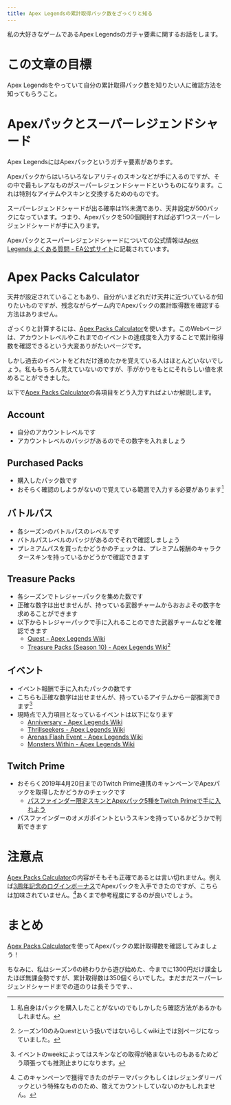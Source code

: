 ```yaml
---
title: Apex Legendsの累計取得パック数をざっくりと知る
---
```


私の大好きなゲームであるApex Legendsのガチャ要素に関するお話をします。

# この文章の目標

Apex Legendsをやっていて自分の累計取得パック数を知りたい人に確認方法を知ってもらうこと。

# Apexパックとスーパーレジェンドシャード

Apex LegendsにはApexパックというガチャ要素があります。

Apexパックからはいろいろなレアリティのスキンなどが手に入るのですが、その中で最もレアなものがスーパーレジェンドシャードというものになります。これは特別なアイテムやスキンと交換するためのものです。

スーパーレジェンドシャードが出る確率は1%未満であり、天井設定が500パックになっています。つまり、Apexパックを500個開封すれば必ず1つスーパーレジェンドシャードが手に入ります。

Apexパックとスーパーレジェンドシャードについての公式情報は[Apex Legends よくある質問 - EA公式サイト](https://www.ea.com/ja-jp/games/apex-legends/about/frequently-asked-questions#q3)に記載されています。

# Apex Packs Calculator

天井が設定されていることもあり、自分がいまどれだけ天井に近づいているか知りたいものですが、残念ながらゲーム内でApexパックの累計取得数を確認する方法はありません。

ざっくりと計算するには、[Apex Packs Calculator](https://mike.zarandona.com/coded/apex-packs-calc/)を使います。このWebページは、アカウントレベルやこれまでのイベントの達成度を入力することで累計取得数を確認できるという大変ありがたいページです。

しかし過去のイベントをどれだけ進めたかを覚えている人はほとんどいないでしょう。私ももちろん覚えていないのですが、手がかりをもとにそれらしい値を求めることができました。

以下で[Apex Packs Calculator](https://mike.zarandona.com/coded/apex-packs-calc/)の各項目をどう入力すればよいか解説します。

## Account

- 自分のアカウントレベルです
- アカウントレベルのバッジがあるのでその数字を入れましょう

## Purchased Packs

- 購入したパック数です
- おそらく確認のしようがないので覚えている範囲で入力する必要があります[^1]

## バトルパス

- 各シーズンのバトルパスのレベルです
- バトルパスレベルのバッジがあるのでそれで確認しましょう
- プレミアムパスを買ったかどうかのチェックは、プレミアム報酬のキャラクタースキンを持っているかどうかで確認できます

## Treasure Packs

- 各シーズンでトレジャーパックを集めた数です
- 正確な数字は出せませんが、持っている武器チャームからおおよその数字を求めることができます
- 以下からトレジャーパックで手に入れることのできた武器チャームなどを確認できます
  - [Quest - Apex Legends Wiki](https://apexlegends.fandom.com/wiki/Quest#List_of_Quests)
  - [Treasure Packs (Season 10) - Apex Legends Wiki](https://apexlegends.fandom.com/wiki/Treasure_Packs_%28Season_10%29)[^2]

## イベント

- イベント報酬で手に入れたパックの数です
- こちらも正確な数字は出せませんが、持っているアイテムから一部推測できます[^3]
- 現時点で入力項目となっているイベントは以下になります
  - [Anniversary - Apex Legends Wiki](https://apexlegends.fandom.com/wiki/Anniversary)
  - [Thrillseekers - Apex Legends Wiki](https://apexlegends.fandom.com/wiki/Thrillseekers)
  - [Arenas Flash Event - Apex Legends Wiki](https://apexlegends.fandom.com/wiki/Arenas_Flash_Event)
  - [Monsters Within - Apex Legends Wiki](https://apexlegends.fandom.com/wiki/Monsters_Within)

## Twitch Prime

- おそらく2019年4月20日までのTwitch Prime連携のキャンペーンでApexパックを取得したかどうかのチェックです
  - [パスファインダー限定スキンとApexパック5種をTwitch Primeで手に入れよう](https://www.ea.com/ja-jp/games/apex-legends/news/twitch-prime-offer)
- パスファインダーのオメガポイントというスキンを持っているかどうかで判断できます

# 注意点

[Apex Packs Calculator](https://mike.zarandona.com/coded/apex-packs-calc/)の内容がそもそも正確であるとは言い切れません。例えば[3周年記念のログインボーナス](https://www.ea.com/ja-jp/games/apex-legends/news/third-anniversary-login-rewards)でApexパックを入手できたのですが、こちらは加味されていません。[^4]あくまで参考程度にするのが良いでしょう。

# まとめ

[Apex Packs Calculator](https://mike.zarandona.com/coded/apex-packs-calc/)を使ってApexパックの累計取得数を確認してみましょう！

ちなみに、私はシーズン6の終わりから遊び始めた、今までに1300円だけ課金したほぼ無課金勢ですが、累計取得数は350個くらいでした。まだまだスーパーレジェンドシャードまでの道のりは長そうです、、


[^1]: 私自身はパックを購入したことがないのでもしかしたら確認方法があるかもしれません。
[^2]: シーズン10のみQuestという扱いではないらしくwiki上では別ページになっていました。
[^3]: イベントのweekによってはスキンなどの取得が絡まないものもあるためどう頑張っても推測止まりになります。
[^4]: このキャンペーンで獲得できたのがテーマパックもしくはレジェンダリーパックという特殊なもののため、敢えてカウントしていないのかもしれません。
